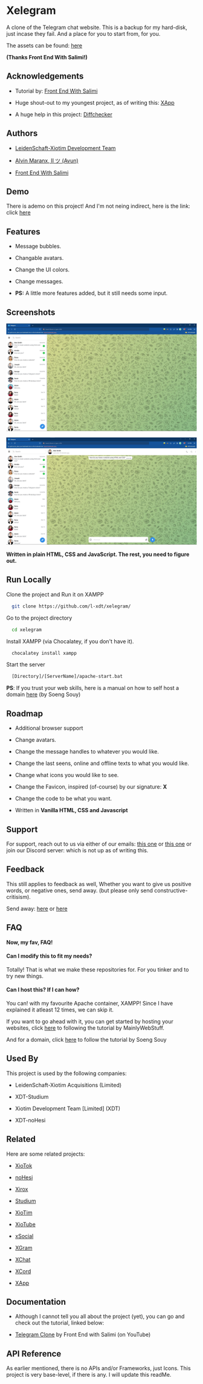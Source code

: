 
# Xelegram

A clone of the Telegram chat website. This is a backup for my hard-disk, just incase they fail. And a place for you to start from, for you.

The assets can be found: [here](https://github.com/salimi2991/telegram-clone)

**(Thanks Front End With Salimi!)**


## Acknowledgements

 - Tutorial by: [Front End With Salimi](https://www.youtube.com/@frontendwithsalimi)
 
 - Huge shout-out to my youngest project, as of writing this: [XApp](https://github.com/l-xdt/xapp/)

 - A huge help in this project: [Diffchecker](https://www.diffchecker.com/)


## Authors

- [LeidenSchaft-Xiotim Development Team](https://www.github.com/l-xdt/)

- [Alvin Maranx, II ツ (Avun)](https://www.github.com/avunii/)

- [Front End With Salimi](https://www.youtube.com/@frontendwithsalimi)


## Demo

There is ademo on this project! And I'm not neing indirect, here is the link: click [here](https://l-xdt.github.io/xelegram/)


## Features

- Message bubbles.

- Changable avatars.

- Change the UI colors.

- Change messages.

- **PS:** A little more features added, but it still needs some input.


## Screenshots

![Screenshot 1](Screenshots/Screenshot_1.jpg)

![Screenshot 2](Screenshots/Screenshot_2.jpg)

**Written in plain HTML, CSS and JavaScript. The rest, you need to figure out.**


## Run Locally

Clone the project and Run it on XAMPP

```bash
  git clone https://github.com/l-xdt/xelegram/
```

Go to the project directory

```bash
  cd xelegram
```

Install XAMPP (via Chocalatey, if you don't have it).

```bash
  chocalatey install xampp
```

Start the server

```bash
  [Directory]/[ServerName]/apache-start.bat
```
**PS**: If you trust your web skills, here is a manual on how to self host a domain [here](https://www.youtube.com/watch?v=_eQGAJVtRCs) (by Soeng Souy)

## Roadmap

- Additional browser support

- Change avatars.

- Change the message handles to whatever you would like.

- Change the last seens, online and offline texts to what you would like.

- Change what icons you would like to see.

- Change the Favicon, inspired (of-course) by our signature: **X**

- Change the code to be what you want.

- Written in **Vanilla HTML, CSS and Javascript**


## Support

For support, reach out to us via either of our emails: [this one](mailto:trowesigames@gmail.com) or [this one](mailto:leidenschaft.tech@gmail.com)  or join our Discord server: which is not up as of writing this.


## Feedback

This still applies to feedback as well, Whether you want to give us positive words, or negative ones, send away. (but please only send constructive-critisism).

Send away: [here](mailto:trowesigames@gmail.com) or [here](mailto:leidenschaft.tech@hotmail.com)

## FAQ

**Now, my fav, FAQ!**

#### Can I modify this to fit my needs?

Totally! That is what we make these repositories for. For you tinker and to try new things.

#### Can I host this? If I can how?

You can! with my favourite Apache container, XAMPP! Since I have explained it atleast 12 times, we can skip it.

If you want to go ahead with it, you can get started by hosting your websites, click [here](https://www.youtube.com/watch?v=LzucEZh4_no) to following the tutorial by MainlyWebStuff.

And for a domain, click [here](https://www.youtube.com/watch?v=_eQGAJVtRCs) to follow the tutorial by Soeng Souy


## Used By

This project is used by the following companies:

- LeidenSchaft-Xiotim Acquisitions (Limited)

- XDT-Studium

- Xiotim Development Team [Limited] (XDT)

- XDT-noHesi


## Related

Here are some related projects:

- [XioTok](https://github.com/l-xdt/xiotok/)

- [noHesi](https://github.com/l-xdt/no-hesi/)

- [Xirox](https://github.com/l-xdt/xirox/)

- [Studium](https://github.com/l-xdt/studium/)

- [XioTim](https://github.com/l-xdt/xiotim/)

- [XioTube](https://github.com/l-xdt/xiotube/)

- [xSocial](https://github.com/l-xdt/xSocial/)

- [XGram](https://github.com/l-xdt/xgram/)

- [XChat](https://github.com/l-xdt/xchat/)

- [XCord](https://github.com/l-xdt/xcord/)

- [XApp](https://github.com/l-xdt/xapp/)


## Documentation

- Although I cannot tell you all about the project (yet), you can go and check out the tutorial, linked below:

- [Telegram Clone](https://www.youtube.com/watch?v=aMi8_FVUSdY) by Front End with Salimi (on YouTube)


## API Reference

As earlier mentioned, there is no APIs and/or Frameworks, just Icons. This project is very base-level, if there is any. I will update this readMe.

